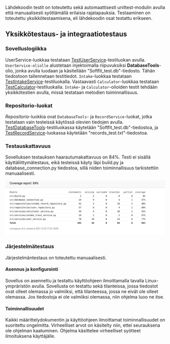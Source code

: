 Lähdekoodin testit on toteutettu sekä automaattisesti unittest-modulin avulla että manuaalisesti syöttämällä erilaisia rajatapauksia.
Testaaminen on toteutettu yksikkötestaamisena, eli lähdekoodin osat testattu erikseen.

## Yksikkötestaus- ja integraatiotestaus

### Sovelluslogiikka

UserService-luokkaa testataan [TestUserService](https://github.com/Neroniuoso/ot-harjoitustyo/blob/master/src/tests/user_service_test.py)-testiluokan avulla. `UserService-oliolle` alustetaan injektoimalla riipuvuksiksi **DatabaseTools**-olio, jonka avulla luodaan ja käsitellään "Softfit_test.db"-tiedosto. Tähän tiedostoon tallennetaan testitiedot.
`Intake`-luokkaa testataan [TestIntakeService](https://github.com/Neroniuoso/ot-harjoitustyo/blob/master/src/tests/intake_trace_service_test.py)-testiluokalla. Vastaavasti `Calculator`-luokkaa testataan [TestCalculator](https://github.com/Neroniuoso/ot-harjoitustyo/blob/master/src/tests/calculator_service_test.py)-testiluokalla.
`Intake`- ja `Calculator`-olioiden testit tehdään yksikkötestien avulla, missä testataan metodien toiminnallisuus.

### Repositorio-luokat

_Repositorio_-luokkia ovat `DatabaseTools`- ja `RecordService`-luokat, jotka testataan vain testeissä käytössä olevien tiedojen avulla.
[TestDatabaseTools](https://github.com/Neroniuoso/ot-harjoitustyo/blob/master/src/tests/user_repository_test.py)-testiluokassa käytetään "Softfit_test.db"-tiedostoa, ja [TestRecordService](https://github.com/Neroniuoso/ot-harjoitustyo/blob/master/src/tests/intake_record_repository_test.py#L10)-luokassa käytetään "records_test.txt"-tiedostoa.

### Testauskattavuus

Sovelluksen testauksen haarautumakattavuus on 84%. Testi ei sisällä käyttäliittymätestaus, eikä testeissä käyty läpi build.py ja database_connection.py tiedostoa, sillä niiden toiminnallisuus tarkistettiin manuaalisesti.

<img src="https://github.com/Neroniuoso/ot-harjoitustyo/blob/master/dokumentaatio/kuvat/coverage.png" width=760>

### Järjestelmätestaus

Järjestelmäntestaus on toteutettu manuaalisesti.

#### Asennus ja konfigurointi

Sovellus on asennettu ja testattu käyttöohjeen ilmoittamalla tavalla Linux-ympräristön avulla.
Sovellusta on testattu sekä tilanteissa, jossa tiedostot ovat olleet olemassa jo valmiiksi, että tilanteessa, jossa ne eivät ole olleet olemassa. Jos tiedostoja ei ole valmiiksi olemassa, niin ohjelma luoo ne itse.

#### Toiminnallisuudet

Kaikki määrittelydokumentin ja käyttöohjeen ilmoittamat toiminnallisuudet on suoritettu ongelmitta. Virheelliset arvot on käsitelty niin, ettei seurauksena ole ohjelman kaatuminen. Ohjelma käsittelee virheelliset syötteet ilmoituksena käyttäjälle.